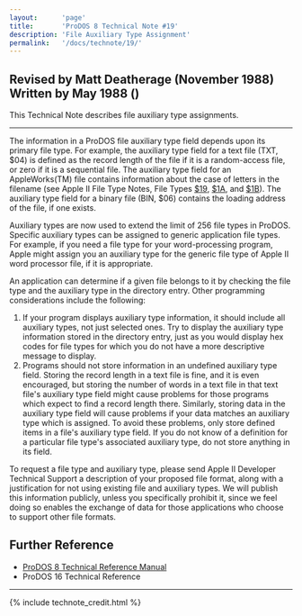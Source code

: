 ```yaml
---
layout:      'page'
title:       'ProDOS 8 Technical Note #19'
description: 'File Auxiliary Type Assignment'
permalink:   '/docs/technote/19/'
---
```




<h2>Revised by Matt Deatherage (November 1988)
<br>Written by May 1988 ()</h2>

<p>This Technical Note describes file auxiliary type assignments.</p>

<hr>

<p>The information in a ProDOS file auxiliary type field depends upon its
primary file type.  For example, the auxiliary type field for a text file
(TXT, $04)  is defined as the record length of the file if it is a
random-access file, or zero if it is a sequential file.  The auxiliary
type field for an AppleWorks(TM) file contains information about the case
of letters in the filename (see Apple II File Type Notes, File Types <a
href="/docs/technote/ftn/19/">$19</a>, <a
href="/docs/technote/ftn/1a/">$1A</a>, and <a
href="/docs/technote/ftn/1b/">$1B</a>).  The auxiliary type field for a
binary file (BIN, $06) contains the loading address of the file, if one
exists.</p>

<p>Auxiliary types are now used to extend the limit of 256 file types in
ProDOS.  Specific auxiliary types can be assigned to generic application
file types.  For example, if you need a file type for your word-processing
program, Apple might assign you an auxiliary type for the generic file
type of Apple II word processor file, if it is appropriate.</p>

<p>An application can determine if a given file belongs to it by checking the 
file type and the auxiliary type in the directory entry.  Other programming 
considerations include the following:</p>

<ol>
<li>If your program displays auxiliary type information, it should include 
all auxiliary types, not just selected ones.  Try to display the auxiliary 
type information stored in the directory entry, just as you would display 
hex codes for file types for which you do not have a more descriptive 
message to display.</li>

<li>Programs should not store information in an undefined auxiliary type
field.  Storing the record length in a text file is fine, and it is even
encouraged, but storing the number of words in a text file in that text
file's auxiliary type field might cause problems for those programs which
expect to find a record length there.  Similarly, storing data in the
auxiliary type field will cause problems if your data matches an auxiliary
type which is assigned.  To avoid these problems, only store defined items
in a file's auxiliary type field.  If you do not know of a definition for
a particular file type's associated auxiliary type, do not store anything
in its field.</li>
</ol>

<p>To request a file type and auxiliary type, please send Apple II Developer 
Technical Support a description of your proposed file format, along with a 
justification for not using existing file and auxiliary types.  We will 
publish this information publicly, unless you specifically prohibit it, since 
we feel doing so enables the exchange of data for those applications who 
choose to support other file formats.</p>


<h2>Further Reference</h2>

<ul>
<li><a href="/docs/techref/">ProDOS 8 Technical Reference Manual</a></li>
<li>ProDOS 16 Technical Reference</li>
</ul>

<hr>



{% include technote_credit.html %}


